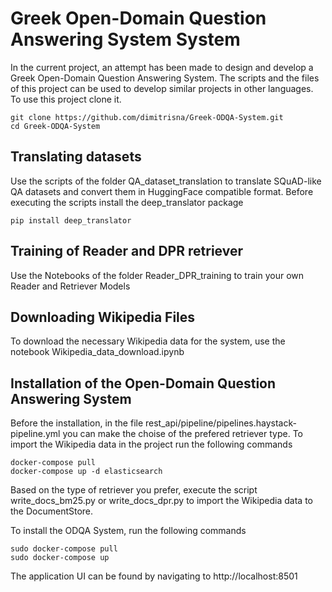 
# Greek Open-Domain Question Answering System System

In the current project, an attempt has been made to design and develop a Greek Open-Domain Question Answering System. The scripts and the files of this project can be used to develop similar projects in other languages. To use this project clone it.
```
git clone https://github.com/dimitrisna/Greek-ODQA-System.git
cd Greek-ODQA-System
```

## Translating datasets

Use the scripts of the folder QA_dataset_translation to translate SQuAD-like QA datasets and convert them in HuggingFace compatible format. Before executing the scripts install the deep_translator package
```
pip install deep_translator
```

## Training of Reader and DPR retriever

Use the Notebooks of the folder Reader_DPR_training to train your own Reader and Retriever Models

## Downloading Wikipedia Files

To download the necessary Wikipedia data for the system, use the notebook Wikipedia_data_download.ipynb

## Installation of the Open-Domain Question Answering System

Before the installation, in the file  rest_api/pipeline/pipelines.haystack-pipeline.yml you can make the choise of the prefered retriever type.
To import the Wikipedia data in the project run the following commands
```
docker-compose pull
docker-compose up -d elasticsearch
```
Based on the type of retriever you prefer, execute the script write_docs_bm25.py or write_docs_dpr.py to import the Wikipedia data to the DocumentStore.

To install the ODQA System, run the following commands
```
sudo docker-compose pull
sudo docker-compose up

```

The application UI can be found by navigating to http://localhost:8501
